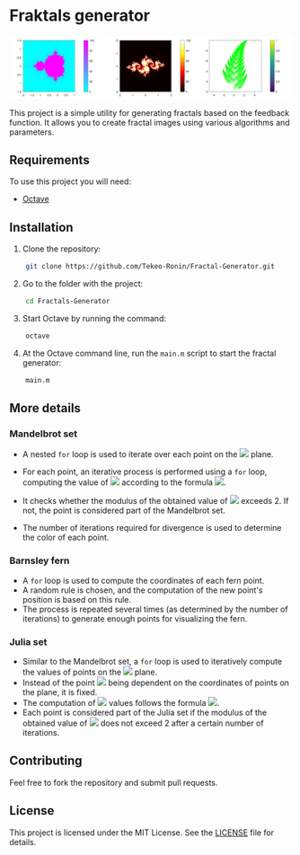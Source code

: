 # Fraktals generator

![fractals](/outputFiles/set.jpg)

This project is a simple utility for generating fractals based on the feedback function. It allows you to create fractal images using various algorithms and parameters.

## Requirements

To use this project you will need:

* [Octave](https://octave.org/)

## Installation

1. Clone the repository:

```bash
    git clone https://github.com/Tekeo-Ronin/Fractal-Generator.git
```

2. Go to the folder with the project:

```bash
    cd Fractals-Generator
```

3. Start Octave by running the command:

```bash
    octave
```

4. At the Octave command line, run the `main.m` script to start the fractal generator:

```bash
    main.m
```

## More details

### Mandelbrot set

* A nested `for` loop is used to iterate over each point on the ![](https://quicklatex.com/cache3/77/ql_3d63939db78c76c3cd85f16ce64d6a77_l3.png) plane.
* For each point, an iterative process is performed using a `for` loop, computing the value of ![](https://quicklatex.com/cache3/00/ql_507eeb1b9a6a7b5ccb1ed0d933ffa100_l3.png) according to the formula ![](https://quicklatex.com/cache3/16/ql_84cfded2d8758dbf79e7a7c795468116_l3.png).

* It checks whether the modulus of the obtained value of ![](https://quicklatex.com/cache3/00/ql_507eeb1b9a6a7b5ccb1ed0d933ffa100_l3.png) exceeds 2. If not, the point is considered part of the Mandelbrot set.
* The number of iterations required for divergence is used to determine the color of each point.

### Barnsley fern

* A `for` loop is used to compute the coordinates of each fern point.
* A random rule is chosen, and the computation of the new point's position is based on this rule.
* The process is repeated several times (as determined by the number of iterations) to generate enough points for visualizing the fern.

### Julia set

* Similar to the Mandelbrot set, a `for` loop is used to iteratively compute the values of points on the 
![](https://quicklatex.com/cache3/77/ql_3d63939db78c76c3cd85f16ce64d6a77_l3.png) plane.
* Instead of the point ![](https://quicklatex.com/cache3/f8/ql_37025cf60876c91e1cfc66822263f8f8_l3.png) being dependent on the coordinates of points on the plane, it is fixed.
* The computation of ![](https://quicklatex.com/cache3/00/ql_507eeb1b9a6a7b5ccb1ed0d933ffa100_l3.png) values follows the formula ![](https://quicklatex.com/cache3/16/ql_84cfded2d8758dbf79e7a7c795468116_l3.png).
* Each point is considered part of the Julia set if the modulus of the obtained value of ![](https://quicklatex.com/cache3/00/ql_507eeb1b9a6a7b5ccb1ed0d933ffa100_l3.png) does not exceed 2 after a certain number of iterations.

## Contributing

Feel free to fork the repository and submit pull requests.

## License

This project is licensed under the MIT License. See the [LICENSE](./LICENSE) file for details.
